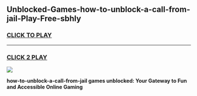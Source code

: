 
## Unblocked-Games-how-to-unblock-a-call-from-jail-Play-Free-sbhly
<h3>
<a href="https://premium76.site?title=how-to-unblock-a-call-from-jail&ref=20M">CLICK TO PLAY</a></h3>
<hr>

<h3>
<a href="https://premium76.site?title=how-to-unblock-a-call-from-jail&ref=20M">CLICK 2 PLAY</a>
  
</h3>

<a href="https://premium76.site?title=how-to-unblock-a-call-from-jail&ref=19M"><img src="https://clearcache.store/games.png"></a>


**how-to-unblock-a-call-from-jail games unblocked: Your Gateway to Fun and Accessible Online Gaming**
